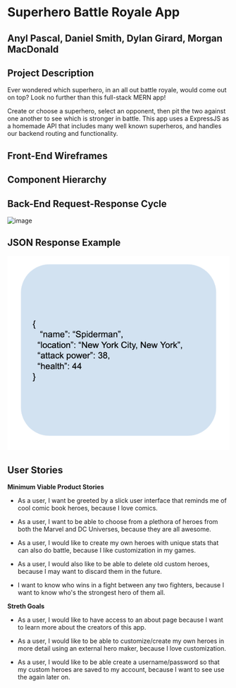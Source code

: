 # Superhero Battle Royale App
## Anyl Pascal, Daniel Smith, Dylan Girard, Morgan MacDonald

## Project Description

Ever wondered which superhero, in an all out battle royale, would come out on top? Look no further than this full-stack MERN app!

Create or choose a superhero, select an opponent, then pit the two against one another to see which is stronger in battle. This app uses a ExpressJS as a homemade API that includes many well known superheros, and handles our backend routing and functionality.

## Front-End Wireframes



## Component Hierarchy



## Back-End Request-Response Cycle

![image](superhero-battle-royale/planning/request-response-rycle.png)

## JSON Response Example

![image](superhero-battle-royale/planning/hero-json-data-example.png)

## User Stories

**Minimum Viable Product Stories**

- As a user, I want be greeted by a slick user interface that reminds me of cool comic book heroes, because I love comics.

- As a user, I want to be able to choose from a plethora of heroes from both the Marvel and DC Universes, because they are all awesome.

- As a user, I would like to create my own heroes with unique stats that can also do battle, because I like customization in my games.

- As a user, I would also like to be able to delete old custom heroes, because I may want to discard them in the future.

- I want to know who wins in a fight between any two fighters, because I want to know who's the strongest hero of them all.

**Streth Goals**

- As a user, I would like to have access to an about page because I want to learn more about the creators of this app.

- As a user, I would like to be able to customize/create my own heroes in more detail using an external hero maker, because I love customization.

- As a user, I would like to be able create a username/password so that my custom heroes are saved to my account, because I want to see use the again later on.
